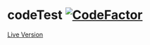 # codeTest [![CodeFactor](https://www.codefactor.io/repository/github/obloevkomronbek/codearena/badge)](https://www.codefactor.io/repository/github/obloevkomronbek/codearena)
[Live Version](https://codearena.pythonanywhere.com)